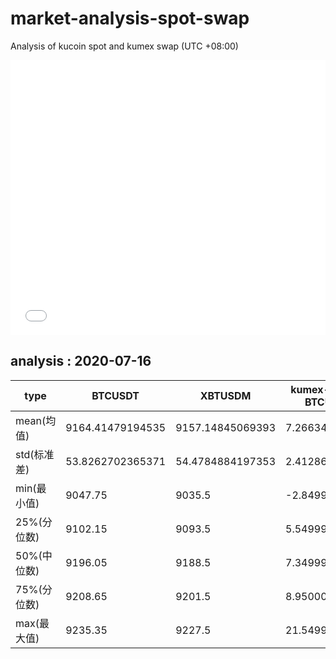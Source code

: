 # market-analysis-spot-swap
Analysis of kucoin spot and kumex swap (UTC +08:00)

<iframe width="100%" height="440" src="./data.html" frameborder="no" border="0" scrolling="no"></iframe>

## analysis : 2020-07-16

type | BTCUSDT | XBTUSDM | kumex-XBTUSDM-BTCUSDT_arb
---|---|---|---
mean(均值) | 9164.41479194535 | 9157.14845069393 | 7.26634125315793
std(标准差) | 53.8262702365371 | 54.4784884197353 | 2.41286286117603
min(最小值) | 9047.75 | 9035.5 | -2.84999999999855
25%(分位数) | 9102.15 | 9093.5 | 5.54999999999927
50%(中位数) | 9196.05 | 9188.5 | 7.34999999999854
75%(分位数) | 9208.65 | 9201.5 | 8.95000000000073
max(最大值) | 9235.35 | 9227.5 | 21.5499999999993
